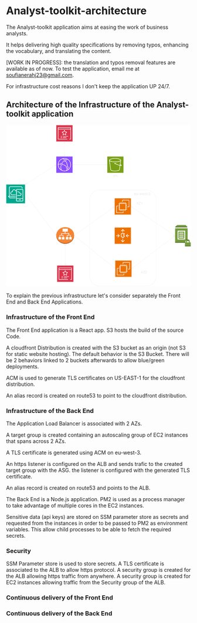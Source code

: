 # Analyst-toolkit-architecture
The Analyst-toolkit application aims at easing the work of business analysts. 

It helps delivering high quality specifications by removing typos, enhancing the vocabulary, and translating the content.

[WORK IN PROGRESS]: the translation and typos removal features are available as of now. To test the application, email me at soufianerahj23@gmail.com. 

For infrastructure cost reasons I don't keep the application UP 24/7.

## Architecture of the Infrastructure of the Analyst-toolkit application
![Architecture of the infrastructure](diagrams/analyst-toolkit-architecture.png)

To explain the previous infrastructure let's consider separately the Front End and Back End Applications.

### Infrastructure of the Front End
The Front End application is a React app. S3 hosts the build of the source Code. 

A cloudfront Distribution is created with the S3 bucket as an origin (not S3 for static website hosting). The default behavior is the S3 Bucket. There will be 2 behaviors linked to 2 buckets afterwards to allow blue/green deployments.

ACM is used to generate TLS certificates on US-EAST-1 for the cloudfront distribution.

An alias record is created on route53 to point to the cloudfront distribution.

### Infrastructure of the Back End

The Application Load Balancer is associated with 2 AZs. 

A target group is created containing an autoscaling group of EC2 instances that spans across 2 AZs.

A TLS certificate is generated using ACM on eu-west-3. 

An https listener is configured on the ALB and sends trafic to the created target group with the ASG. the listener is configured with the generated TLS certificate.

An alias record is created on route53 and points to the ALB.

The Back End is a Node.js application. PM2 is used as a process manager to take advantage of multiple cores in the EC2 instances. 

Sensitive data (api keys) are stored on SSM parameter store as secrets and requested from the instances in order to be passed to PM2 as environment variables. This allow child processes to be able to fetch the required secrets.

### Security

SSM Parameter store is used to store secrets. 
A TLS certificate is associated to the ALB to allow https protocol.
A security group is created for the ALB allowing https traffic from anywhere.
A security group is created for EC2 instances allowing traffic from the Security group of the ALB.

### Continuous delivery of the Front End

### Continuous delivery of the Back End


